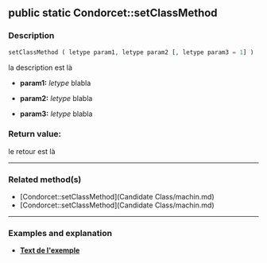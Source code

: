 ## public static Condorcet::setClassMethod

### Description    

```php
setClassMethod ( letype param1, letype param2 [, letype param3 = 1] )
```

la description
est là    
- **param1:** *letype* blabla

- **param2:** *letype* blabla

- **param3:** *letype* blabla



### Return value:   

le retour
est là


---------------------------------------

### Related method(s)      

* [Condorcet::setClassMethod](Candidate Class/machin.md)    
* [Condorcet::setClassMethod](Candidate Class/machin.md)    

---------------------------------------

### Examples and explanation

* **[Text de l'exemple](link)**    
